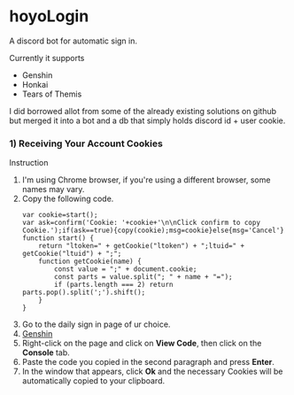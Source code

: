 # hoyoLogin
A discord bot for automatic sign in. 

Currently it supports
- Genshin
- Honkai
- Tears of Themis

I did borrowed allot from some of the already existing solutions on github but merged it into a bot and a db that simply holds discord id + user cookie. 

### 1) Receiving Your Account Cookies
Instruction

1. I'm using Chrome browser, if you're using a different browser, some names may vary.
2. Copy the following code.
    ```
    var cookie=start();
    var ask=confirm('Cookie: '+cookie+'\n\nClick confirm to copy Cookie.');if(ask==true){copy(cookie);msg=cookie}else{msg='Cancel'}
    function start() {
        return "ltoken=" + getCookie("ltoken") + ";ltuid=" + getCookie("ltuid") + ";";
        function getCookie(name) {
            const value = ";" + document.cookie;
            const parts = value.split("; " + name + "=");
            if (parts.length === 2) return parts.pop().split(';').shift();
        }
    }
    ```
3. Go to the daily sign in page of ur choice. 
4. [Genshin](https://www.google.com/url?sa=t&rct=j&q=&esrc=s&source=web&cd=&ved=2ahUKEwj48vmej_v6AhU6gv0HHRa5AHoQFnoECBoQAQ&url=https%3A%2F%2Fact.hoyolab.com%2Fys%2Fevent%2Fsignin-sea-v3%2Findex.html%3Fact_id%3De202102251931481&usg=AOvVaw3j6wygLLVF0bTQvZIJH3_f)
5. Right-click on the page and click on **View Code**, then click on the **Console** tab.
6. Paste the code you copied in the second paragraph and press **Enter**.
7. In the window that appears, click **Ok** and the necessary Cookies will be automatically copied to your clipboard. 

